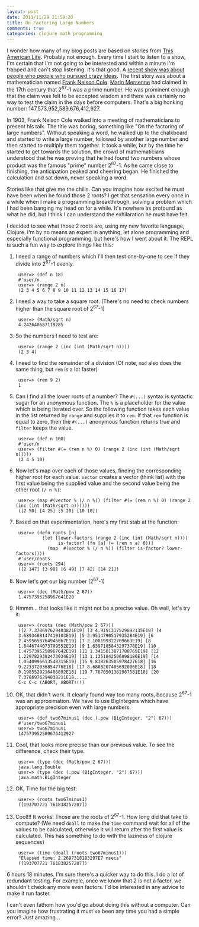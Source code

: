 ```yaml
---
layout: post
date: 2011/11/29 21:59:20
title: On Factoring Large Numbers
comments: true
categories: clojure math programming
---
```


I wonder how many of my blog posts are based on stories from [This
American Life](http://www.thisamericanlife.org). Probably not
enough. Every time I start to listen to a show, I'm certain that I'm
not going to be interested and within a minute I'm trapped and can't
stop listening. It's that good. A [recent show was about people who
people who pursued crazy
ideas](http://www.thisamericanlife.org/radio-archives/episode/450/so-crazy-it-just-might-work).
The first story was about a mathematician named [Frank Nelson
Cole](http://en.wikipedia.org/wiki/Frank_Nelson_Cole). [Marin
Mersenne](http://en.wikipedia.org/wiki/Mersenne_prime#History) had
claimed in the 17th century that 2<sup>67</sup>-1 was a prime
number. He was prominent enough that the claim was felt to be accepted
wisdom and there was certainly no way to test the claim in the days
before computers. That's a big honking number:
147,573,952,589,676,412,927. 

In 1903, Frank Nelson Cole walked into a meeting of mathematicians to
present his talk. The title was boring, something like "On the
factoring of large numbers". Without speaking a word, he walked up to
the chalkboard and started to write a large number, followed by
another large number and then started to multiply them together. It
took a while, but by the time he started to get towards the solution,
the crowd of mathematicians understood that he was proving that he had
found two numbers whose product was the famous "prime" number
2<sup>67</sup>-1. As he came close to finishing, the anticipation
peaked and cheering began. He finished the calculation and sat down,
never speaking a word.

Stories like that give me the chills. Can you imagine how excited he
must have been when he found those 2 roots? I get that sensation every
once in a while when I make a programming breakthrough, solving a
problem which I had been banging my head on for a while. It's nowhere as
profound as what he did, but I think I can understand the exhilaration
he must have felt.

I decided to see what those 2 roots are, using my new favorite
language, Clojure. I'm by no means an expert in anything, let alone
programming and especially functional programming, but here's how I
went about it. The REPL is such a fun way to explore things like this:

1. I need a range of numbers which I'll then test one-by-one to see if
   they divide into 2<sup>67</sup>-1 evenly.

        user=> (def n 18)
        #'user/n
        user=> (range 2 n)
        (2 3 4 5 6 7 8 9 10 11 12 13 14 15 16 17)

1. I need a way to take a square root.  (There's no need to check
   numbers higher than the square root of 2<sup>67</sup>-1)

        user=> (Math/sqrt n)
        4.242640687119285

1. So the numbers I need to test are:

        user=> (range 2 (inc (int (Math/sqrt n))))
        (2 3 4)

1. I need to find the remainder of a division (Of note, `mod` also does
   the same thing, but `rem` is a lot faster)

        user=> (rem 9 2)
        1

1. Can I find all the lower roots of a number? The `#(...)` syntax is
   syntactic sugar for an anonymous function. The `%` is a placeholder
   for the value which is being iterated over. So the following
   function takes each value in the list returned by `range` and
   supplies it to `rem`. If that `rem` function is equal to
   zero, then the `#(...)` anonymous function returns true and `filter`
   keeps the value.

        user=> (def n 100)
        #'user/n
        user=> (filter #(= (rem n %) 0) (range 2 (inc (int (Math/sqrt n)))))
        (2 4 5 10)

1. Now let's map over each of those values, finding the corresponding
   higher root for each value. `vector` creates a vector (think list)
   with the first value being the supplied value and the second value
   being the other root `(/ n %)`:

        user=> (map #(vector % (/ n %)) (filter #(= (rem n %) 0) (range 2 (inc (int (Math/sqrt n))))))
        ([2 50] [4 25] [5 20] [10 10])

1. Based on that experimentation, here's my first stab at the
   function:

        user=> (defn roots [n]
                 (let [lower-factors (range 2 (inc (int (Math/sqrt n))))
                       is-factor? (fn [a] (= (rem n a) 0))]
                   (map  #(vector % (/ n %)) (filter is-factor? lower-factors))))
        #'user/roots
        user=> (roots 294)
        ([2 147] [3 98] [6 49] [7 42] [14 21])
   
1. Now let's get our big number (2<sup>67</sup>-1)

        user=> (dec (Math/pow 2 67))
        1.4757395258967641E20

1. Hmmm... that looks like it might not be a precise value. Oh well,
   let's try it:

        user=> (roots (dec (Math/pow 2 67)))
        ([2 7.378697629483821E19] [3 4.9191317529892135E19] [4
        3.6893488147419103E19] [5 2.9514790517935284E19] [6
        2.4595658764946067E19] [7 2.108199322709663E19] [8
        1.8446744073709552E19] [9 1.6397105843297378E19] [10
        1.4757395258967642E19] [11 1.3415813871788765E19] [12
        1.2297829382473034E19] [13 1.1351842506898186E19] [14
        1.0540996613548315E19] [15 9.838263505978427E18] [16
        9.223372036854776E18] [17 8.6808207405692006E18] [18
        8.1985529216486892E18] [19 7.7670501362987581E18] [20
        7.3786976294838211E18.....
        C-c C-c (ABORT, ABORT!!!)

1. OK, that didn't work. It clearly found way too many roots, because
   2<sup>67</sup>-1 was an approximation. We have to use BigIntegers which have
   appropriate precision even with large numbers.

        user=> (def two67minus1 (dec (.pow (BigInteger. "2") 67)))
        #'user/two67minus1
        user=> two67minus1
        147573952589676412927

1. Cool, that looks more precise than our previous value. To see the
   difference, check their type.

        user=> (type (dec (Math/pow 2 67)))
        java.lang.Double
        user=> (type (dec (.pow (BigInteger. "2") 67)))
        java.math.BigInteger

1. OK, Time for the big test:

        user=> (roots two67minus1)
        ([193707721 761838257287])

1. Cool!!! It works! Those are the roots of 2<sup>67</sup>-1. How long did that
   take to compute? (We need `doall` to make the `time` command wait
   for all of the values to be calculated, otherwise it will return
   after the first value is calculated. This has something to do with
   the laziness of clojure sequences)

        user=> (time (doall (roots two67minus1)))
        "Elapsed time: 2.2697318183297E7 msecs"
        ([193707721 761838257287])

6 hours 18 minutes. I'm sure there's a quicker way to do this. I do a
lot of redundant testing. For example, once we know that 2 is not a
factor, we shouldn't check any more even factors. I'd be interested in
any advice to make it run faster.

I can't even fathom how you'd go about doing this without a
computer. Can you imagine how frustrating it must've been any time you
had a simple error? Just amazing...
